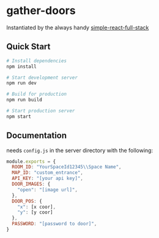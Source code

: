 # gather-doors

Instantiated by the always handy [simple-react-full-stack](https://github.com/crsandeep/simple-react-full-stack)

## Quick Start

```bash
# Install dependencies
npm install

# Start development server
npm run dev

# Build for production
npm run build

# Start production server
npm start
```

## Documentation

needs `config.js` in the server directory with the following:

```js
module.exports = {
  ROOM_ID: "YourSpaceId12345\\Space Name",
  MAP_ID: "custom_entrance",
  API_KEY: "[your api key]",
  DOOR_IMAGES: {
    "open": "[image url]",
  },
  DOOR_POS: {
    "x": [x coor],
    "y": [y coor]
  },
  PASSWORD: "[password to door]",
}
```
